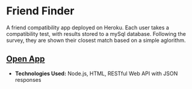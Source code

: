 # Friend Finder

A friend compatibility app deployed on Heroku. Each user takes a compatibility test, with results stored to a mySql database. Following the survey, they are shown their closest match based on a simple aglorithm.

## [Open App](https://lit-wave-71867.herokuapp.com/)

* **Technologies Used:** Node.js, HTML, RESTful Web API with JSON responses
